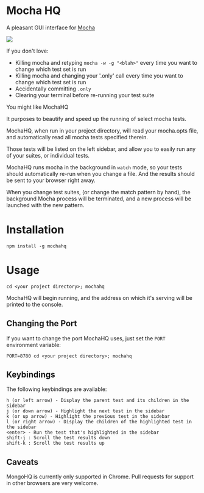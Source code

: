 # Mocha HQ

A pleasant GUI interface for [Mocha](https://mochajs.org/)

![](https://cloud.githubusercontent.com/assets/1227109/14565824/236e0e2c-02ea-11e6-933e-0a8e239187a1.png)

If you don't love:

- Killing mocha and retyping `mocha -w -g "<blah>"` every time you want to change which test set is run
- Killing mocha and changing your '.only' call every time you want to change which test set is run
- Accidentally committing `.only`
- Clearing your terminal before re-running your test suite

You might like MochaHQ

It purposes to beautify and speed up the running of select mocha tests.

MochaHQ, when run in your project directory, will read your mocha.opts file,
and automatically read all mocha tests specified therein.

Those tests will be listed on the left sidebar, and allow you to easily run any of your
suites, or individual tests.

MochaHQ runs mocha in the background in `watch` mode, so your tests should automatically re-run when
you change a file. And the results should be sent to your browser right away.

When you change test suites, (or change the match pattern by hand), the background
Mocha process will be terminated, and a new process will be launched with the new pattern.

# Installation

`npm install -g mochahq`

# Usage

`cd <your project directory>; mochahq`

MochaHQ will begin running, and the address on which it's serving will be
printed to the console.

## Changing the Port

If you want to change the port MochaHQ uses, just set the
`PORT` environment variable:

`PORT=8780 cd <your project directory>; mochahq`

## Keybindings

The following keybindings are available:

```
h (or left arrow) - Display the parent test and its children in the sidebar
j (or down arrow) - Highlight the next test in the sidebar
k (or up arrow) - Highlight the previous test in the sidebar
l (or right arrow) - Display the children of the highlighted test in the sidebar
<enter> - Run the test that's highlighted in the sidebar
shift-j : Scroll the test results down
shift-k : Scroll the test results up
```

## Caveats

MongoHQ is currently only supported in Chrome. Pull requests for support in other
browsers are very welcome.
